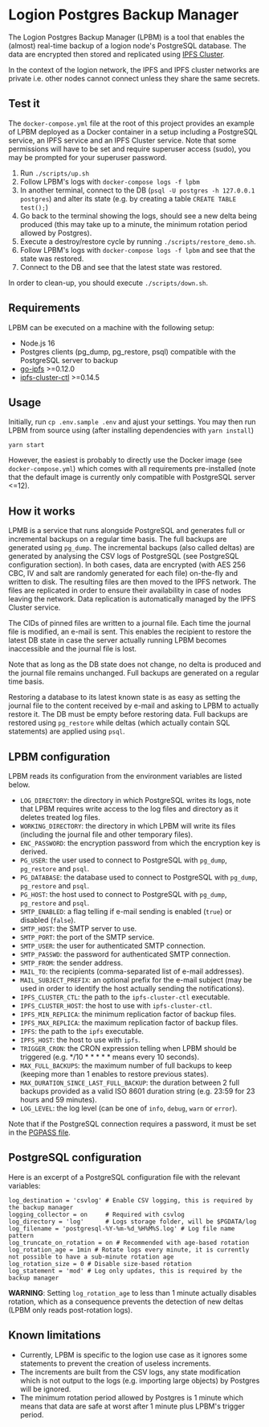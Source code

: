 # Logion Postgres Backup Manager

The Logion Postgres Backup Manager (LPBM) is a tool that enables the (almost) real-time backup of a logion node's PostgreSQL database.
The data are encrypted then stored and replicated using [IPFS Cluster](https://cluster.ipfs.io/).

In the context of the logion network, the IPFS and IPFS cluster networks are private i.e. other nodes cannot connect unless they share
the same secrets.

## Test it

The `docker-compose.yml` file at the root of this project provides an example of LPBM deployed as a Docker container in a setup including
a PostgreSQL service, an IPFS service and an IPFS Cluster service. Note that some permissions will have to be set and require superuser
access (sudo), you may be prompted for your superuser password.

1. Run `./scripts/up.sh`
2. Follow LPBM's logs with `docker-compose logs -f lpbm`
3. In another terminal, connect to the DB (`psql -U postgres -h 127.0.0.1 postgres`) and alter its state (e.g. by creating a table `CREATE TABLE test();`)
4. Go back to the terminal showing the logs, should see a new delta being produced (this may take up to a minute,
   the minimum rotation period allowed by Postgres).
5. Execute a destroy/restore cycle by running `./scripts/restore_demo.sh`.
6. Follow LPBM's logs with `docker-compose logs -f lpbm` and see that the state was restored.
7. Connect to the DB and see that the latest state was restored.

In order to clean-up, you should execute `./scripts/down.sh`.

## Requirements

LPBM can be executed on a machine with the following setup:

- Node.js 16
- Postgres clients (pg_dump, pg_restore, psql) compatible with the PostgreSQL server to backup
- [go-ipfs](https://github.com/ipfs/go-ipfs) >=0.12.0
- [ipfs-cluster-ctl](https://github.com/ipfs/ipfs-cluster) >=0.14.5

## Usage

Initially, run `cp .env.sample .env` and ajust your settings. You may then run LPBM from source using (after installing dependencies with `yarn install`)

```
yarn start
```

However, the easiest is probably to directly use the Docker image (see `docker-compose.yml`) which comes with all requirements
pre-installed (note that the default image is currently only compatible with PostgreSQL server <=12).

## How it works

LPMB is a service that runs alongside PostgreSQL and generates full or incremental backups on a regular time basis.
The full backups are generated using `pg_dump`. The incremental backups (also called deltas) are generated by analysing the CSV logs
of PostgreSQL (see PostgreSQL configuration section). In both cases, data are encrypted
(with AES 256 CBC, IV and salt are randomly generated for each file) on-the-fly and written to disk. The resulting files
are then moved to the IPFS network. The files are replicated in order to ensure their availability in case of nodes leaving the network. Data
replication is automatically managed by the IPFS Cluster service.

The CIDs of pinned files are written to a journal file. Each time the journal file is modified, an e-mail is sent. This enables the recipient to
restore the latest DB state in case the server actually running LPBM becomes inaccessible and the journal file is lost.

Note that as long as the DB state does not change, no delta is produced and the journal file remains unchanged. Full backups are generated on a
regular time basis.

Restoring a database to its latest known state is as easy as setting the journal file to the content received by e-mail and asking to LPBM to
actually restore it. The DB must be empty before restoring data. Full backups are restored using `pg_restore` while deltas (which actually
contain SQL statements) are applied using `psql`.

## LPBM configuration

LPBM reads its configuration from the environment variables are listed below.

- `LOG_DIRECTORY`: the directory in which PostgreSQL writes its logs, note that LPBM requires write access to the log files and directory as
  it deletes treated log files.
- `WORKING_DIRECTORY`: the directory in which LPBM will write its files (including the journal file and other temporary files).
- `ENC_PASSWORD`: the encryption password from which the encryption key is derived.
- `PG_USER`: the user used to connect to PostgreSQL with `pg_dump`, `pg_restore` and `psql`.
- `PG_DATABASE`: the database used to connect to PostgreSQL with `pg_dump`, `pg_restore` and `psql`.
- `PG_HOST`: the host used to connect to PostgreSQL with `pg_dump`, `pg_restore` and `psql`.
- `SMTP_ENABLED`: a flag telling if e-mail sending is enabled (`true`) or disabled (`false`).
- `SMTP_HOST`: the SMTP server to use.
- `SMTP_PORT`: the port of the SMTP service.
- `SMTP_USER`: the user for authenticated SMTP connection.
- `SMTP_PASSWD`: the password for authenticated SMTP connection.
- `SMTP_FROM`: the sender address.
- `MAIL_TO`: the recipients (comma-separated list of e-mail addresses).
- `MAIL_SUBJECT_PREFIX`: an optional prefix for the e-mail subject (may be used in order to identify the host actually sending the notifications).
- `IPFS_CLUSTER_CTL`: the path to the `ipfs-cluster-ctl` executable.
- `IPFS_CLUSTER_HOST`: the host to use with `ipfs-cluster-ctl`.
- `IPFS_MIN_REPLICA`: the minimum replication factor of backup files.
- `IPFS_MAX_REPLICA`: the maximum replication factor of backup files.
- `IPFS`: the path to the `ipfs` executable.
- `IPFS_HOST`: the host to use with `ipfs`.
- `TRIGGER_CRON`: the CRON expression telling when LPBM should be triggered (e.g. */10 * * * * * means every 10 seconds).
- `MAX_FULL_BACKUPS`: the maximum number of full backups to keep (keeping more than 1 enables to restore previous states).
- `MAX_DURATION_SINCE_LAST_FULL_BACKUP`: the duration between 2 full backups provided as a valid ISO 8601 duration string
  (e.g. 23:59 for 23 hours and 59 minutes).
- `LOG_LEVEL`: the log level (can be one of `info`, `debug`, `warn` or `error`).

Note that if the PostgreSQL connection requires a password, it must be set in the [PGPASS file](https://www.postgresql.org/docs/current/libpq-pgpass.html).

## PostgreSQL configuration

Here is an excerpt of a PostgreSQL configuration file with the relevant variables:

```
log_destination = 'csvlog' # Enable CSV logging, this is required by the backup manager
logging_collector = on 	   # Required with csvlog
log_directory = 'log'	   # Logs storage folder, will be $PGDATA/log
log_filename = 'postgresql-%Y-%m-%d_%H%M%S.log' # Log file name pattern
log_truncate_on_rotation = on # Recommended with age-based rotation
log_rotation_age = 1min # Rotate logs every minute, it is currently not possible to have a sub-minute rotation age
log_rotation_size = 0 # Disable size-based rotation
log_statement = 'mod' # Log only updates, this is required by the backup manager
```

**WARNING**: Setting `log_rotation_age` to less than 1 minute actually disables rotation, which as a consequence prevents the detection of new deltas (LPBM only reads post-rotation logs).

## Known limitations

- Currently, LPBM is specific to the logion use case as it ignores some statements to prevent the creation of useless increments.
- The increments are built from the CSV logs, any state modification which is not output to the logs (e.g. importing large objects) by Postgres will be ignored.
- The minimum rotation period allowed by Postgres is 1 minute which means that data are safe at worst after 1 minute plus LPBM's trigger period.
